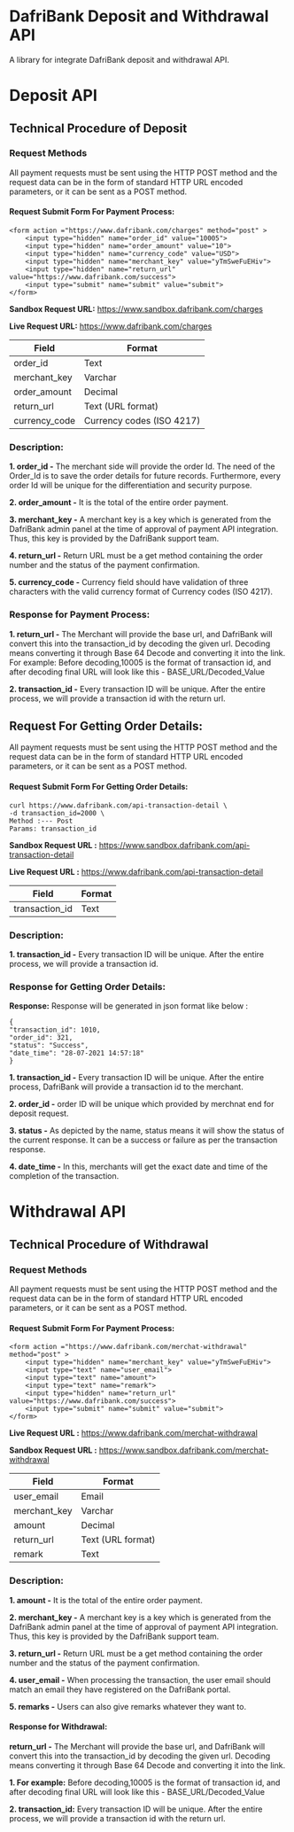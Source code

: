 # DafriBank Deposit and Withdrawal API
A library for integrate DafriBank deposit and withdrawal API.

# Deposit API

## Technical Procedure of Deposit
### Request Methods 
All payment requests must be sent using the HTTP POST method and the request data can be in the form of standard HTTP URL encoded parameters, or it can be sent as a POST method.
#### Request Submit Form For Payment Process:
```
<form action ="https://www.dafribank.com/charges" method="post" >
    <input type="hidden" name="order_id" value="10005">
    <input type="hidden" name="order_amount" value="10">
    <input type="hidden" name="currency_code" value="USD">
    <input type="hidden" name="merchant_key" value="yTmSweFuEHiv">
    <input type="hidden" name="return_url" value="https://www.dafribank.com/success">
    <input type="submit" name="submit" value="submit">
</form>
```
**Sandbox Request URL:** https://www.sandbox.dafribank.com/charges

**Live Request URL:** https://www.dafribank.com/charges

| Field | Format |
| ------------- | ------------- |
| order_id | Text |
| merchant_key | Varchar |
| order_amount | Decimal |
| return_url | Text (URL format) |
| currency_code | Currency codes (ISO 4217) |

### Description:
**1. order_id -** The merchant side will provide the order Id. The need of the Order_Id is to save the order details for future records. Furthermore, every order Id will be unique for the differentiation and security purpose.

**2. order_amount -** It is the total of the entire order payment.

**3. merchant_key -** A merchant key is a key which is generated from the DafriBank admin panel at the time of approval of payment API integration. Thus, this key is provided by the DafriBank support team.

**4. return_url -** Return URL must be a get method containing the order number and the status of the payment confirmation.

**5. currency_code -** Currency field should have validation of three characters with the valid currency format of Currency codes (ISO 4217).

### Response for Payment Process:
**1. return_url -** The Merchant will provide the base url, and DafriBank will convert this into the transaction_id by decoding the given url. Decoding means converting it through Base 64 Decode and converting it into the link.
For example: Before decoding,10005 is the format of transaction id, and after decoding final URL will look like this - BASE_URL/Decoded_Value

**2. transaction_id -** Every transaction ID will be unique. After the entire process, we will provide a transaction id with the return url.

## Request For Getting Order Details:
All payment requests must be sent using the HTTP POST method and the request data can be in the form of standard HTTP URL encoded parameters, or it can be sent as a POST method.
#### Request Submit Form For Getting Order Details:
```
curl https://www.dafribank.com/api-transaction-detail \
-d transaction_id=2000 \
Method :--- Post
Params: transaction_id
```
**Sandbox Request URL :** https://www.sandbox.dafribank.com/api-transaction-detail

**Live Request URL :** https://www.dafribank.com/api-transaction-detail

| Field | Format |
| ------ | ----- |
| transaction_id | Text |

### Description:
**1. transaction_id -** Every transaction ID will be unique. After the entire process, we will provide a transaction id.
### Response for Getting Order Details:
**Response:** Response will be generated in json format like below :

```
{
"transaction_id": 1010, 
"order_id": 321, 
"status": "Success",
"date_time": "28-07-2021 14:57:18"
}
```

**1. transaction_id -** Every transaction ID will be unique. After the entire process, DafriBank will provide a transaction id to the merchant.

**2. order_id -** order ID will be unique which provided by merchnat end for deposit request.

**3. status -** As depicted by the name, status means it will show the status of the current response. It can be a success or failure as per the transaction response.

**4. date_time -** In this, merchants will get the exact date and time of the completion of the transaction.


# Withdrawal API

## Technical Procedure of Withdrawal
### Request Methods
All payment requests must be sent using the HTTP POST method and the request data can be in the form of standard HTTP URL encoded parameters, or it can be sent as a POST method.
#### Request Submit Form For Payment Process:

```
<form action ="https://www.dafribank.com/merchat-withdrawal" method="post" >
    <input type="hidden" name="merchant_key" value="yTmSweFuEHiv">
    <input type="text" name="user_email">
    <input type="text" name="amount">
    <input type="text" name="remark">
    <input type="hidden" name="return_url" value="https://www.dafribank.com/success">
    <input type="submit" name="submit" value="submit">
</form>
```
**Live Request URL :** https://www.dafribank.com/merchat-withdrawal

**Sandbox Request URL :** https://www.sandbox.dafribank.com/merchat-withdrawal

| Field | Format |
| ----  | ------ |
| user_email | Email |
| merchant_key | Varchar |
| amount | Decimal |
| return_url | Text (URL format) |
| remark | Text | 
### Description:
**1. amount -** It is the total of the entire order payment.

**2. merchant_key -** A merchant key is a key which is generated from the DafriBank admin panel at the time of approval of payment API integration. Thus, this key is provided by the DafriBank support team.

**3. return_url -** Return URL must be a get method containing the order number and the status of the payment confirmation.

**4. user_email -** When processing the transaction, the user email should match an email they have registered on the DafriBank portal.

**5. remarks -** Users can also give remarks whatever they want to.

#### Response for Withdrawal:
**return_url -** The Merchant will provide the base url, and DafriBank will convert this into the transaction_id by decoding the given url. Decoding means converting it through Base 64 Decode and converting it into the link.

**1. For example:** Before decoding,10005 is the format of transaction id, and after decoding final URL will look like this - BASE_URL/Decoded_Value

**2. transaction_id:** Every transaction ID will be unique. After the entire process, we will provide a transaction id with the return url.
